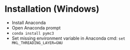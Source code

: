 # Installation (Windows)

- Install Anaconda
- Open Anaconda prompt
- `conda install pymc3`
- Set missing environment variable in Anaconda cmd: `set MKL_THREADING_LAYER=GNU`
